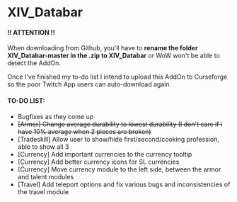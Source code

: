 # XIV_Databar
#### !! ATTENTION !!
When downloading from Github, you'll have to **rename the folder XIV_Databar-master in the .zip to XIV_Databar** or WoW won't be able to detect the AddOn.

Once I've finished my to-do list I intend to upload this AddOn to Curseforge so the poor Twitch App users can auto-download again.

#### TO-DO LIST:
- Bugfixes as they come up
- ~~[Armor] Change average durability to lowest durability (I don't care if i have 10% average when 2 pieces are broken)~~
- [Tradeskill] Allow user to show/hide first/second/cooking profession, able to show all 3
- [Currency] Add important currencies to the currency tooltip
- [Currency] Add better currency icons for SL currencies
- [Currency] Move currency module to the left side, between the armor and talent modules
- [Travel] Add teleport options and fix various bugs and inconsistencies of the travel module
